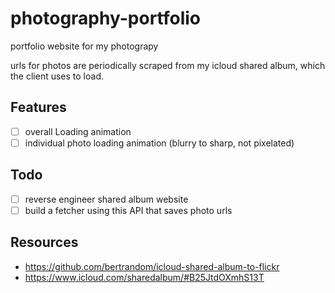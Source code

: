 # photography-portfolio

portfolio website for my photograpy

urls for photos are periodically scraped from my icloud shared album, which the client uses to load.

## Features

- [ ] overall Loading animation
- [ ] individual photo loading animation (blurry to sharp, not pixelated)

## Todo

- [ ] reverse engineer shared album website
- [ ] build a fetcher using this API that saves photo urls

## Resources

- <https://github.com/bertrandom/icloud-shared-album-to-flickr>
- <https://www.icloud.com/sharedalbum/#B25JtdOXmhS13T>
